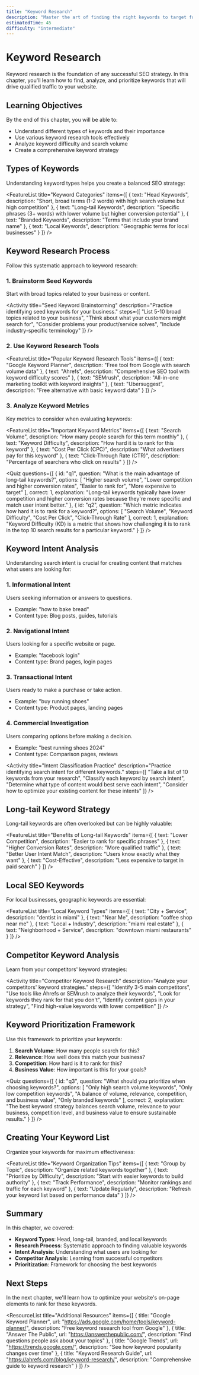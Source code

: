 ```yaml
---
title: "Keyword Research"
description: "Master the art of finding the right keywords to target for your SEO strategy."
estimatedTime: 45
difficulty: "intermediate"
---
```


# Keyword Research

Keyword research is the foundation of any successful SEO strategy. In this chapter, you'll learn how to find, analyze, and prioritize keywords that will drive qualified traffic to your website.

## Learning Objectives

By the end of this chapter, you will be able to:

- Understand different types of keywords and their importance
- Use various keyword research tools effectively
- Analyze keyword difficulty and search volume
- Create a comprehensive keyword strategy

## Types of Keywords

Understanding keyword types helps you create a balanced SEO strategy:

<FeatureList 
  title="Keyword Categories"
  items={[
    { text: "Head Keywords", description: "Short, broad terms (1-2 words) with high search volume but high competition" },
    { text: "Long-tail Keywords", description: "Specific phrases (3+ words) with lower volume but higher conversion potential" },
    { text: "Branded Keywords", description: "Terms that include your brand name" },
    { text: "Local Keywords", description: "Geographic terms for local businesses" }
  ]}
/>

## Keyword Research Process

Follow this systematic approach to keyword research:

### 1. Brainstorm Seed Keywords
Start with broad topics related to your business or content.

<Activity 
  title="Seed Keyword Brainstorming"
  description="Practice identifying seed keywords for your business."
  steps={[
    "List 5-10 broad topics related to your business",
    "Think about what your customers might search for",
    "Consider problems your product/service solves",
    "Include industry-specific terminology"
  ]}
/>

### 2. Use Keyword Research Tools

<FeatureList 
  title="Popular Keyword Research Tools"
  items={[
    { text: "Google Keyword Planner", description: "Free tool from Google with search volume data" },
    { text: "Ahrefs", description: "Comprehensive SEO tool with keyword difficulty scores" },
    { text: "SEMrush", description: "All-in-one marketing toolkit with keyword insights" },
    { text: "Ubersuggest", description: "Free alternative with basic keyword data" }
  ]}
/>

### 3. Analyze Keyword Metrics

Key metrics to consider when evaluating keywords:

<FeatureList 
  title="Important Keyword Metrics"
  items={[
    { text: "Search Volume", description: "How many people search for this term monthly" },
    { text: "Keyword Difficulty", description: "How hard it is to rank for this keyword" },
    { text: "Cost Per Click (CPC)", description: "What advertisers pay for this keyword" },
    { text: "Click-Through Rate (CTR)", description: "Percentage of searchers who click on results" }
  ]}
/>

<Quiz 
  questions={[
    {
      id: "q1",
      question: "What is the main advantage of long-tail keywords?",
      options: [
        "Higher search volume",
        "Lower competition and higher conversion rates",
        "Easier to rank for",
        "More expensive to target"
      ],
      correct: 1,
      explanation: "Long-tail keywords typically have lower competition and higher conversion rates because they're more specific and match user intent better."
    },
    {
      id: "q2",
      question: "Which metric indicates how hard it is to rank for a keyword?",
      options: [
        "Search Volume",
        "Keyword Difficulty",
        "Cost Per Click",
        "Click-Through Rate"
      ],
      correct: 1,
      explanation: "Keyword Difficulty (KD) is a metric that shows how challenging it is to rank in the top 10 search results for a particular keyword."
    }
  ]}
/>

## Keyword Intent Analysis

Understanding search intent is crucial for creating content that matches what users are looking for:

### 1. Informational Intent
Users seeking information or answers to questions.
- Example: "how to bake bread"
- Content type: Blog posts, guides, tutorials

### 2. Navigational Intent
Users looking for a specific website or page.
- Example: "facebook login"
- Content type: Brand pages, login pages

### 3. Transactional Intent
Users ready to make a purchase or take action.
- Example: "buy running shoes"
- Content type: Product pages, landing pages

### 4. Commercial Investigation
Users comparing options before making a decision.
- Example: "best running shoes 2024"
- Content type: Comparison pages, reviews

<Activity 
  title="Intent Classification Practice"
  description="Practice identifying search intent for different keywords."
  steps={[
    "Take a list of 10 keywords from your research",
    "Classify each keyword by search intent",
    "Determine what type of content would best serve each intent",
    "Consider how to optimize your existing content for these intents"
  ]}
/>

## Long-tail Keyword Strategy

Long-tail keywords are often overlooked but can be highly valuable:

<FeatureList 
  title="Benefits of Long-tail Keywords"
  items={[
    { text: "Lower Competition", description: "Easier to rank for specific phrases" },
    { text: "Higher Conversion Rates", description: "More qualified traffic" },
    { text: "Better User Intent Match", description: "Users know exactly what they want" },
    { text: "Cost-Effective", description: "Less expensive to target in paid search" }
  ]}
/>

## Local SEO Keywords

For local businesses, geographic keywords are essential:

<FeatureList 
  title="Local Keyword Types"
  items={[
    { text: "City + Service", description: "dentist in miami" },
    { text: "Near Me", description: "coffee shop near me" },
    { text: "Local + Industry", description: "miami real estate" },
    { text: "Neighborhood + Service", description: "downtown miami restaurants" }
  ]}
/>

## Competitor Keyword Analysis

Learn from your competitors' keyword strategies:

<Activity 
  title="Competitor Keyword Research"
  description="Analyze your competitors' keyword strategies."
  steps={[
    "Identify 3-5 main competitors",
    "Use tools like Ahrefs or SEMrush to analyze their keywords",
    "Look for keywords they rank for that you don't",
    "Identify content gaps in your strategy",
    "Find high-value keywords with lower competition"
  ]}
/>

## Keyword Prioritization Framework

Use this framework to prioritize your keywords:

1. **Search Volume**: How many people search for this?
2. **Relevance**: How well does this match your business?
3. **Competition**: How hard is it to rank for this?
4. **Business Value**: How important is this for your goals?

<Quiz 
  questions={[
    {
      id: "q3",
      question: "What should you prioritize when choosing keywords?",
      options: [
        "Only high search volume keywords",
        "Only low competition keywords",
        "A balance of volume, relevance, competition, and business value",
        "Only branded keywords"
      ],
      correct: 2,
      explanation: "The best keyword strategy balances search volume, relevance to your business, competition level, and business value to ensure sustainable results."
    }
  ]}
/>

## Creating Your Keyword List

Organize your keywords for maximum effectiveness:

<FeatureList 
  title="Keyword Organization Tips"
  items={[
    { text: "Group by Topic", description: "Organize related keywords together" },
    { text: "Prioritize by Difficulty", description: "Start with easier keywords to build authority" },
    { text: "Track Performance", description: "Monitor rankings and traffic for each keyword" },
    { text: "Update Regularly", description: "Refresh your keyword list based on performance data" }
  ]}
/>

## Summary

In this chapter, we covered:

- **Keyword Types**: Head, long-tail, branded, and local keywords
- **Research Process**: Systematic approach to finding valuable keywords
- **Intent Analysis**: Understanding what users are looking for
- **Competitor Analysis**: Learning from successful competitors
- **Prioritization**: Framework for choosing the best keywords

## Next Steps

<ReflectionPrompt 
  prompt="Based on your business or website, what are 5 long-tail keywords you could target? How do they align with your business goals?"
/>

In the next chapter, we'll learn how to optimize your website's on-page elements to rank for these keywords.

<ResourceList 
  title="Additional Resources"
  items={[
    { title: "Google Keyword Planner", url: "https://ads.google.com/home/tools/keyword-planner/", description: "Free keyword research tool from Google" },
    { title: "Answer The Public", url: "https://answerthepublic.com/", description: "Find questions people ask about your topics" },
    { title: "Google Trends", url: "https://trends.google.com/", description: "See how keyword popularity changes over time" },
    { title: "Keyword Research Guide", url: "https://ahrefs.com/blog/keyword-research/", description: "Comprehensive guide to keyword research" }
  ]}
/>
